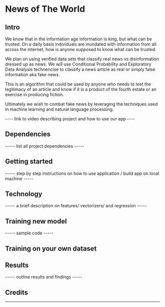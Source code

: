 # News of The World

## Intro

We know that in the information age information is king, but what can be trusted. On a daily basis individuals are inundated with information from all across the internet, how is anyone supposed to know what can be trusted.   

We plan on using verified data sets that classify real news vs disinformation dressed up as news. We will use Conditional Probability and Exploratory Data Analysis technencise to classify a news article as real or simply false information aka fake news. 

This is an algorithm that could be used by anyone who needs to test the legitimacy of an article and know if it is a product of the fourth estate or an exercise in producing fiction. 

Ultimately we wish to combat fake news by leveraging the techniques used in machine learning and natural language processing. 


---- link to video describing project and how to use our app ---- 

## Dependencies

 ----- list all project dependencies -----

## Getting started

----- step by step instructions on how to use application / build app on local machine ----- 

## Technology 

----- a brief description on features/ vectorizers/ and regression -----

## Training new model

----- sample code -----

## Training on your own dataset

## Results 

----- outline results and findings ----- 

## Credits

-----  -----

